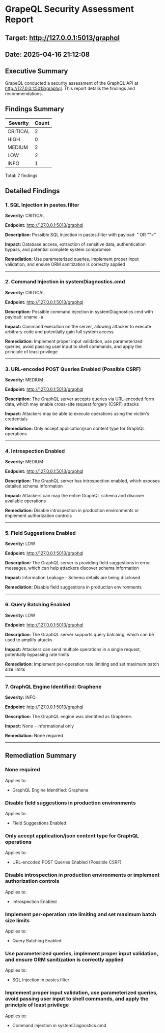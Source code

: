 # GrapeQL Security Assessment Report

## Target: http://127.0.0.1:5013/graphql
## Date: 2025-04-16 21:12:08

## Executive Summary

GrapeQL conducted a security assessment of the GraphQL API at http://127.0.0.1:5013/graphql. This report details the findings and recommendations.

## Findings Summary

| Severity | Count |
|----------|-------|
| CRITICAL | 2 |
| HIGH | 0 |
| MEDIUM | 2 |
| LOW | 2 |
| INFO | 1 |

Total: 7 findings

## Detailed Findings

### 1. SQL Injection in pastes.filter

**Severity:** CRITICAL

**Endpoint:** http://127.0.0.1:5013/graphql

**Description:** Possible SQL injection in pastes.filter with payload: " OR ""="

**Impact:** Database access, extraction of sensitive data, authentication bypass, and potential complete system compromise

**Remediation:** Use parameterized queries, implement proper input validation, and ensure ORM sanitization is correctly applied

---

### 2. Command Injection in systemDiagnostics.cmd

**Severity:** CRITICAL

**Endpoint:** http://127.0.0.1:5013/graphql

**Description:** Possible command injection in systemDiagnostics.cmd with payload: uname -a

**Impact:** Command execution on the server, allowing attacker to execute arbitrary code and potentially gain full system access

**Remediation:** Implement proper input validation, use parameterized queries, avoid passing user input to shell commands, and apply the principle of least privilege

---

### 3. URL-encoded POST Queries Enabled (Possible CSRF)

**Severity:** MEDIUM

**Endpoint:** http://127.0.0.1:5013/graphql

**Description:** The GraphQL server accepts queries via URL-encoded form data, which may enable cross-site request forgery (CSRF) attacks

**Impact:** Attackers may be able to execute operations using the victim's credentials

**Remediation:** Only accept application/json content type for GraphQL operations

---

### 4. Introspection Enabled

**Severity:** MEDIUM

**Endpoint:** http://127.0.0.1:5013/graphql

**Description:** The GraphQL server has introspection enabled, which exposes detailed schema information

**Impact:** Attackers can map the entire GraphQL schema and discover available operations

**Remediation:** Disable introspection in production environments or implement authorization controls

---

### 5. Field Suggestions Enabled

**Severity:** LOW

**Endpoint:** http://127.0.0.1:5013/graphql

**Description:** The GraphQL server is providing field suggestions in error messages, which can help attackers discover schema information

**Impact:** Information Leakage - Schema details are being disclosed

**Remediation:** Disable field suggestions in production environments

---

### 6. Query Batching Enabled

**Severity:** LOW

**Endpoint:** http://127.0.0.1:5013/graphql

**Description:** The GraphQL server supports query batching, which can be used to amplify attacks

**Impact:** Attackers can send multiple operations in a single request, potentially bypassing rate limits

**Remediation:** Implement per-operation rate limiting and set maximum batch size limits

---

### 7. GraphQL Engine Identified: Graphene

**Severity:** INFO

**Endpoint:** http://127.0.0.1:5013/graphql

**Description:** The GraphQL engine was identified as Graphene.

**Impact:** None - informational only

**Remediation:** None required

---

## Remediation Summary

### None required

Applies to:

- GraphQL Engine Identified: Graphene

### Disable field suggestions in production environments

Applies to:

- Field Suggestions Enabled

### Only accept application/json content type for GraphQL operations

Applies to:

- URL-encoded POST Queries Enabled (Possible CSRF)

### Disable introspection in production environments or implement authorization controls

Applies to:

- Introspection Enabled

### Implement per-operation rate limiting and set maximum batch size limits

Applies to:

- Query Batching Enabled

### Use parameterized queries, implement proper input validation, and ensure ORM sanitization is correctly applied

Applies to:

- SQL Injection in pastes.filter

### Implement proper input validation, use parameterized queries, avoid passing user input to shell commands, and apply the principle of least privilege

Applies to:

- Command Injection in systemDiagnostics.cmd

